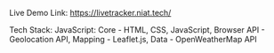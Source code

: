 Live Demo Link: https://livetracker.niat.tech/

Tech Stack: JavaScript: Core        - HTML, CSS, JavaScript, 
                        Browser API -	Geolocation API, 
                        Mapping     - Leaflet.js, 
                        Data        - OpenWeatherMap API
